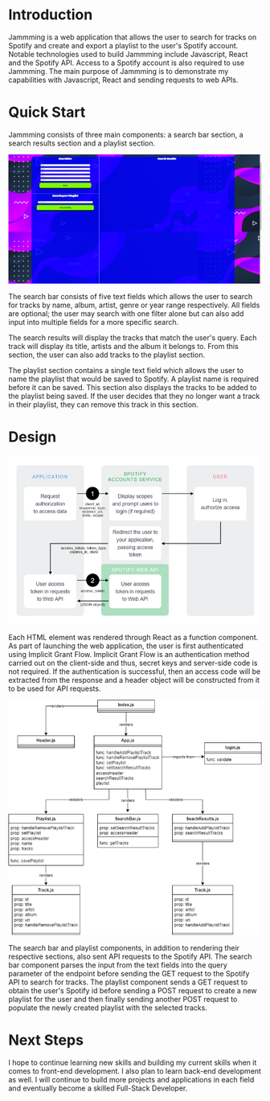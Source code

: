 # Introduction
Jammming is a web application that allows the user to search for tracks on Spotify and create and export a playlist to the user's Spotify account. Notable technologies used to build Jammming include Javascript, React and the Spotify API. Access to a Spotify account is also required to use Jammming. The main purpose of Jammming is to demonstrate my capabilities with Javascript, React and sending requests to web APIs.

# Quick Start
Jammming consists of three main components: a search bar section, a search results section and a playlist section. 

![alt text](./src/images/jammming-screenshot.png 'screenshot of Jammming application')

The search bar consists of five text fields which allows the user to search for tracks by name, album, artist, genre or year range respectively. All fields are optional; the user may search with one filter alone but can also add input into multiple fields for a more specific search.

The search results will display the tracks that match the user's query. Each track will display its title, artists and the album it belongs to. From this section, the user can also add tracks to the playlist section.

The playlist section contains a single text field which allows the user to name the playlist that would be saved to Spotify. A playlist name is required before it can be saved. This section also displays the tracks to be added to the playlist being saved. If the user decides that they no longer want a track in their playlist, they can remove this track in this section.

# Design
![alt text](./src/images/implicit-grant-diagram.png 'implicit grant flow diagram')

Each HTML element was rendered through React as a function component. As part of launching the web application, the user is first authenticated using Implicit Grant Flow. Implicit Grant Flow is an authentication method carried out on the client-side and thus, secret keys and server-side code is not required. If the authentication is successful, then an access code will be extracted from the response and a header object will be constructed from it to be used for API requests.

![alt text](./src/images/design-diagram.png 'Jammming design diagram')

The search bar and playlist components, in addition to rendering their respective sections, also sent API requests to the Spotify API. The search bar component parses the input from the text fields into the query parameter of the endpoint before sending the GET request to the Spotify API to search for tracks. The playlist component sends a GET request to obtain the user's Spotify id before sending a POST request to create a new playlist for the user and then finally sending another POST request to populate the newly created playlist with the selected tracks.

# Next Steps
I hope to continue learning new skills and building my current skills when it comes to front-end development. I also plan to learn back-end development as well. I will continue to build more projects and applications in each field and eventually become a skilled Full-Stack Developer.